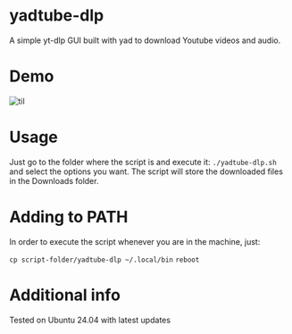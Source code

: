 # yadtube-dlp
A simple yt-dlp GUI built with yad to download Youtube videos and audio.

# Demo
![til](./video.gif)

# Usage
Just go to the folder where the script is and execute it:
`./yadtube-dlp.sh`
and select the options you want.
The script will store the downloaded files in the Downloads folder.

# Adding to PATH
In order to execute the script whenever you are in the machine, just:

`cp script-folder/yadtube-dlp ~/.local/bin`
`reboot`

# Additional info
Tested on Ubuntu 24.04 with latest updates
